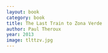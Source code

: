 ```yaml
---
layout: book
category: book
title: The Last Train to Zona Verde
author: Paul Theroux
year: 2013
image: tlttzv.jpg
---
```

